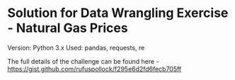 # Solution for Data Wrangling Exercise - Natural Gas Prices

Version: Python 3.x
Used: pandas, requests, re

The full details of the challenge can be found here - https://gist.github.com/rufuspollock/f295e6d2fd6fecb705ff
